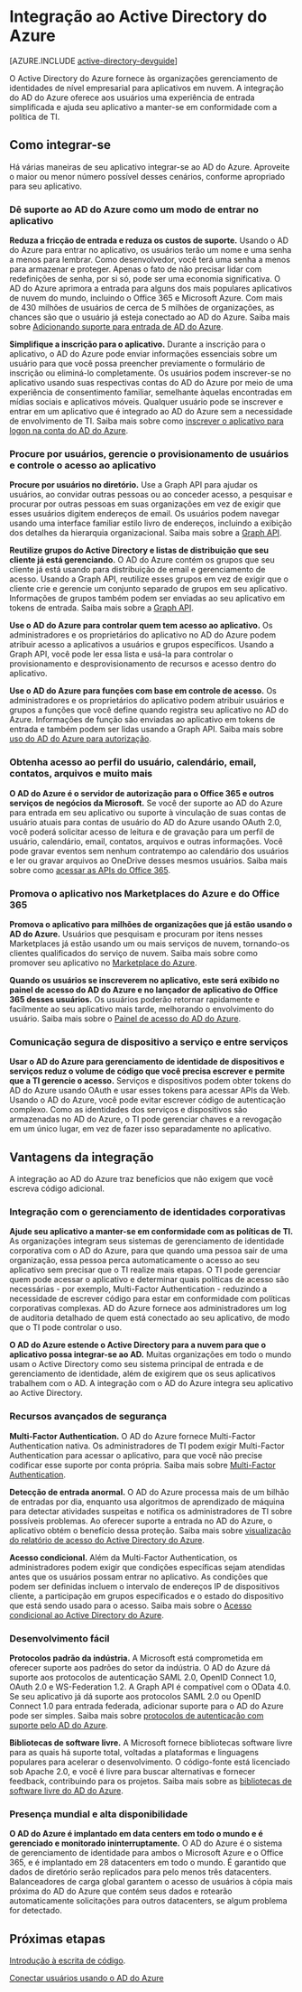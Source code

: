 <properties
   pageTitle="Como realizar a integração ao Active Directory do Azure"
   description="Um guia de benefícios e recursos para integração com o Active Directory do Azure."
   services="active-directory"
   documentationCenter="dev-center-name"
   authors="msmbaldwin"
   manager="mbaldwin"
   editor=""/>

<tags
   ms.service="active-directory"
   ms.devlang="na"
   ms.topic="article"
   ms.tgt_pltfrm="na"
   ms.workload="identity"
   ms.date="04/29/2015"
   ms.author="mbaldwin"/>

# Integração ao Active Directory do Azure

[AZURE.INCLUDE [active-directory-devguide](../../includes/active-directory-devguide.md)]

O Active Directory do Azure fornece às organizações gerenciamento de identidades de nível empresarial para aplicativos em nuvem. A integração do AD do Azure oferece aos usuários uma experiência de entrada simplificada e ajuda seu aplicativo a manter-se em conformidade com a política de TI.

## Como integrar-se

Há várias maneiras de seu aplicativo integrar-se ao AD do Azure. Aproveite o maior ou menor número possível desses cenários, conforme apropriado para seu aplicativo.

### Dê suporte ao AD do Azure como um modo de entrar no aplicativo

**Reduza a fricção de entrada e reduza os custos de suporte.** Usando o AD do Azure para entrar no aplicativo, os usuários terão um nome e uma senha a menos para lembrar. Como desenvolvedor, você terá uma senha a menos para armazenar e proteger. Apenas o fato de não precisar lidar com redefinições de senha, por si só, pode ser uma economia significativa. O AD do Azure aprimora a entrada para alguns dos mais populares aplicativos de nuvem do mundo, incluindo o Office 365 e Microsoft Azure. Com mais de 430 milhões de usuários de cerca de 5 milhões de organizações, as chances são que o usuário já esteja conectado ao AD do Azure. Saiba mais sobre [Adicionando suporte para entrada de AD do Azure](active-directory-authentication-scenarios.md).

**Simplifique a inscrição para o aplicativo.** Durante a inscrição para o aplicativo, o AD do Azure pode enviar informações essenciais sobre um usuário para que você possa preencher previamente o formulário de inscrição ou eliminá-lo completamente. Os usuários podem inscrever-se no aplicativo usando suas respectivas contas do AD do Azure por meio de uma experiência de consentimento familiar, semelhante àquelas encontradas em mídias sociais e aplicativos móveis. Qualquer usuário pode se inscrever e entrar em um aplicativo que é integrado ao AD do Azure sem a necessidade de envolvimento de TI. Saiba mais sobre como [inscrever o aplicativo para logon na conta do AD do Azure](../mobile-services-how-to-register-active-directory-authentication.md).

### Procure por usuários, gerencie o provisionamento de usuários e controle o acesso ao aplicativo

**Procure por usuários no diretório.** Use a Graph API para ajudar os usuários, ao convidar outras pessoas ou ao conceder acesso, a pesquisar e procurar por outras pessoas em suas organizações em vez de exigir que esses usuários digitem endereços de email. Os usuários podem navegar usando uma interface familiar estilo livro de endereços, incluindo a exibição dos detalhes da hierarquia organizacional. Saiba mais sobre a [Graph API](https://msdn.microsoft.com/library/azure/hh974476.aspx).

**Reutilize grupos do Active Directory e listas de distribuição que seu cliente já está gerenciando.** O AD do Azure contém os grupos que seu cliente já está usando para distribuição de email e gerenciamento de acesso. Usando a Graph API, reutilize esses grupos em vez de exigir que o cliente crie e gerencie um conjunto separado de grupos em seu aplicativo. Informações de grupos também podem ser enviadas ao seu aplicativo em tokens de entrada. Saiba mais sobre a [Graph API](https://msdn.microsoft.com/library/azure/hh974476.aspx).

**Use o AD do Azure para controlar quem tem acesso ao aplicativo.** Os administradores e os proprietários do aplicativo no AD do Azure podem atribuir acesso a aplicativos a usuários e grupos específicos. Usando a Graph API, você pode ler essa lista e usá-la para controlar o provisionamento e desprovisionamento de recursos e acesso dentro do aplicativo.

**Use o AD do Azure para funções com base em controle de acesso.** Os administradores e os proprietários do aplicativo podem atribuir usuários e grupos a funções que você define quando registra seu aplicativo no AD do Azure. Informações de função são enviadas ao aplicativo em tokens de entrada e também podem ser lidas usando a Graph API. Saiba mais sobre [uso do AD do Azure para autorização](http://blogs.technet.com/b/ad/archive/2014/12/18/azure-active-directory-now-with-group-claims-and-application-roles.aspx).

### Obtenha acesso ao perfil do usuário, calendário, email, contatos, arquivos e muito mais

**O AD do Azure é o servidor de autorização para o Office 365 e outros serviços de negócios da Microsoft.** Se você der suporte ao AD do Azure para entrada em seu aplicativo ou suporte à vinculação de suas contas de usuário atuais para contas de usuário do AD do Azure usando OAuth 2.0, você poderá solicitar acesso de leitura e de gravação para um perfil de usuário, calendário, email, contatos, arquivos e outras informações. Você pode gravar eventos sem nenhum contratempo ao calendário dos usuários e ler ou gravar arquivos ao OneDrive desses mesmos usuários. Saiba mais sobre como [acessar as APIs do Office 365](https://msdn.microsoft.com/office/office365/howto/platform-development-overview).

### Promova o aplicativo nos Marketplaces do Azure e do Office 365

**Promova o aplicativo para milhões de organizações que já estão usando o AD do Azure.** Usuários que pesquisam e procuram por itens nesses Marketplaces já estão usando um ou mais serviços de nuvem, tornando-os clientes qualificados do serviço de nuvem. Saiba mais sobre como promover seu aplicativo no [Marketplace do Azure](http://azure.microsoft.com/marketplace/partner-program/).

**Quando os usuários se inscreverem no aplicativo, este será exibido no painel de acesso do AD do Azure e no lançador de aplicativo do Office 365 desses usuários.** Os usuários poderão retornar rapidamente e facilmente ao seu aplicativo mais tarde, melhorando o envolvimento do usuário. Saiba mais sobre o [Painel de acesso do AD do Azure](https://msdn.microsoft.com/library/azure/dn308586.aspx).

### Comunicação segura de dispositivo a serviço e entre serviços

**Usar o AD do Azure para gerenciamento de identidade de dispositivos e serviços reduz o volume de código que você precisa escrever e permite que a TI gerencie o acesso.** Serviços e dispositivos podem obter tokens do AD do Azure usando OAuth e usar esses tokens para acessar APIs da Web. Usando o AD do Azure, você pode evitar escrever código de autenticação complexo. Como as identidades dos serviços e dispositivos são armazenadas no AD do Azure, o TI pode gerenciar chaves e a revogação em um único lugar, em vez de fazer isso separadamente no aplicativo.

## Vantagens da integração

A integração ao AD do Azure traz benefícios que não exigem que você escreva código adicional.

### Integração com o gerenciamento de identidades corporativas

**Ajude seu aplicativo a manter-se em conformidade com as políticas de TI.** As organizações integram seus sistemas de gerenciamento de identidade corporativa com o AD do Azure, para que quando uma pessoa sair de uma organização, essa pessoa perca automaticamente o acesso ao seu aplicativo sem precisar que o TI realize mais etapas. O TI pode gerenciar quem pode acessar o aplicativo e determinar quais políticas de acesso são necessárias - por exemplo, Multi-Factor Authentication - reduzindo a necessidade de escrever código para estar em conformidade com políticas corporativas complexas. AD do Azure fornece aos administradores um log de auditoria detalhado de quem está conectado ao seu aplicativo, de modo que o TI pode controlar o uso.

**O AD do Azure estende o Active Directory para a nuvem para que o aplicativo possa integrar-se ao AD.** Muitas organizações em todo o mundo usam o Active Directory como seu sistema principal de entrada e de gerenciamento de identidade, além de exigirem que os seus aplicativos trabalhem com o AD. A integração com o AD do Azure integra seu aplicativo ao Active Directory.

### Recursos avançados de segurança

**Multi-Factor Authentication.** O AD do Azure fornece Multi-Factor Authentication nativa. Os administradores de TI podem exigir Multi-Factor Authentication para acessar o aplicativo, para que você não precise codificar esse suporte por conta própria. Saiba mais sobre [Multi-Factor Authentication](http://azure.microsoft.com/documentation/services/multi-factor-authentication/).

**Detecção de entrada anormal.** O AD do Azure processa mais de um bilhão de entradas por dia, enquanto usa algoritmos de aprendizado de máquina para detectar atividades suspeitas e notifica os administradores de TI sobre possíveis problemas. Ao oferecer suporte a entrada no AD do Azure, o aplicativo obtém o benefício dessa proteção. Saiba mais sobre [visualização do relatório de acesso do Active Directory do Azure](active-directory-view-access-usage-reports.md).

**Acesso condicional.** Além da Multi-Factor Authentication, os administradores podem exigir que condições específicas sejam atendidas antes que os usuários possam entrar no aplicativo. As condições que podem ser definidas incluem o intervalo de endereços IP de dispositivos cliente, a participação em grupos especificados e o estado do dispositivo que está sendo usado para o acesso. Saiba mais sobre o [Acesso condicional ao Active Directory do Azure](https://msdn.microsoft.com/library/azure/dn906873.aspx).

### Desenvolvimento fácil

**Protocolos padrão da indústria.** A Microsoft está comprometida em oferecer suporte aos padrões do setor da indústria. O AD do Azure dá suporte aos protocolos de autenticação SAML 2.0, OpenID Connect 1.0, OAuth 2.0 e WS-Federation 1.2. A Graph API é compatível com o OData 4.0. Se seu aplicativo já dá suporte aos protocolos SAML 2.0 ou OpenID Connect 1.0 para entrada federada, adicionar suporte para o AD do Azure pode ser simples. Saiba mais sobre [protocolos de autenticação com suporte pelo AD do Azure](../authentication-protocols.md).

**Bibliotecas de software livre.** A Microsoft fornece bibliotecas software livre para as quais há suporte total, voltadas a plataformas e linguagens populares para acelerar o desenvolvimento. O código-fonte está licenciado sob Apache 2.0, e você é livre para buscar alternativas e fornecer feedback, contribuindo para os projetos. Saiba mais sobre as [bibliotecas de software livre do AD do Azure](https://msdn.microsoft.com/library/azure/dn151135.aspx).

### Presença mundial e alta disponibilidade

**O AD do Azure é implantado em data centers em todo o mundo e é gerenciado e monitorado ininterruptamente.** O AD do Azure é o sistema de gerenciamento de identidade para ambos o Microsoft Azure e o Office 365, e é implantado em 28 datacenters em todo o mundo. É garantido que dados de diretório serão replicados para pelo menos três datacenters. Balanceadores de carga global garantem o acesso de usuários à cópia mais próxima do AD do Azure que contém seus dados e rotearão automaticamente solicitações para outros datacenters, se algum problema for detectado.

## Próximas etapas

[Introdução à escrita de código](active-directory-developers-guide.md#getting-started).

[Conectar usuários usando o AD do Azure](active-directory-authentication-scenarios.md)

 

<!---HONumber=62-->